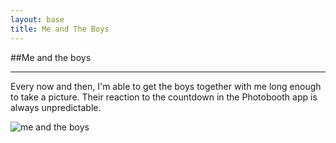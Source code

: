 ```yaml
---
layout: base
title: Me and The Boys
---
```

##Me and the boys
***
Every now and then, I'm able to get the boys together with me long enough to
take a picture. Their reaction to the countdown in the Photobooth app is 
always unpredictable.

![me and the boys](http://s3.amazonaws.com/ScottHelm/stuff/pics/20121203.jpg)
